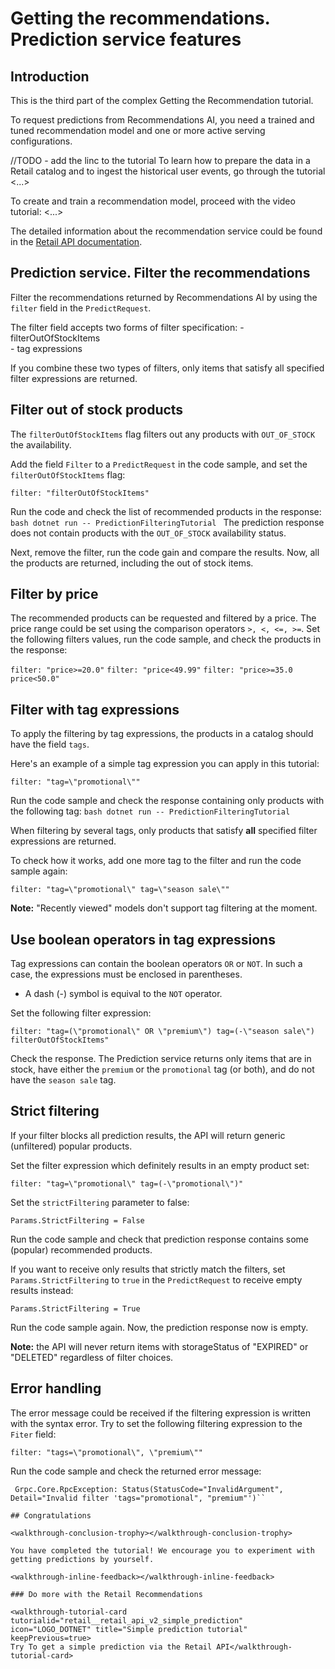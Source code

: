 ﻿<walkthrough-metadata>
  <meta name="title" content="Getting The Recommendations. Prediction Service" />
  <meta name="description" content="Prediction service features" />
  <meta name="component_id" content="593554" />
  <meta name="short_id" content="true" />
</walkthrough-metadata>

# Getting the recommendations. Prediction service features

## Introduction

This is the third part of the complex Getting the Recommendation tutorial.

To request predictions from Recommendations AI, you need a trained and tuned recommendation model and one or more active serving configurations.

//TODO - add the linc to the tutorial
To learn how to prepare the data in a Retail catalog and to ingest the historical user events, go through the tutorial <...>

To create and train a recommendation model, proceed with the video tutorial: <...>


The detailed information about the recommendation service could be found in the [Retail API documentation](https://cloud.google.com/retail/docs/predict#recommendations-predict-java).

<walkthrough-tutorial-duration duration="10"></walkthrough-tutorial-duration>

## Prediction service. Filter the recommendations

Filter the recommendations returned by Recommendations AI by using the `filter` field in the `PredictRequest`.

The filter field accepts two forms of filter specification:
    - filterOutOfStockItems    
    - tag expressions

If you combine these two types of filters, only items that satisfy all specified filter expressions are returned.

## Filter out of stock products

The `filterOutOfStockItems` flag filters out any products with `OUT_OF_STOCK` the availability.

Add the field `Filter` to a `PredictRequest` in the code sample, and set the `filterOutOfStockItems` flag:
```dotnet
filter: "filterOutOfStockItems"
```

Run the code and check the list of recommended products in the response:
    ```bash
    dotnet run -- PredictionFilteringTutorial
    ```
The prediction response does not contain products with the `OUT_OF_STOCK` availability status.

Next, remove the filter, run the code gain and compare the results. 
Now, all the products are returned, including the out of stock items.

## Filter by price

The recommended products can be requested and filtered by a price. 
The price range could be set using the comparison operators `>, <, <=, >=`.
Set the following filters values, run the code sample, and check the products in the response:

```filter: "price>=20.0"```
```filter: "price<49.99"```
```filter: "price>=35.0 price<50.0"```

## Filter with tag expressions 

To apply the filtering by tag expressions, the products in a catalog should have the field `tags`.

Here's an example of a simple tag expression you can apply in this tutorial:
```dotnet
filter: "tag=\"promotional\""
```
Run the code sample and check the response containing only products with the following tag:
    ```bash
    dotnet run -- PredictionFilteringTutorial
    ```

When filtering by several tags, only products that satisfy **all** specified filter expressions are returned.

To check how it works, add one more tag to the filter and run the code sample again:
```dotnet
filter: "tag=\"promotional\" tag=\"season sale\""
```

**Note:** "Recently viewed" models don't support tag filtering at the moment.

## Use boolean operators in tag expressions

Tag expressions can contain the boolean operators `OR` or `NOT`. In such a case, the expressions must be enclosed in parentheses.
* A dash (-) symbol is equival to the `NOT` operator.

Set the following filter expression:
```dotnet
filter: "tag=(\"promotional\" OR \"premium\") tag=(-\"season sale\") filterOutOfStockItems"
```
Check the response. The Prediction service returns only items that are in stock, have either the `premium` or the `promotional` tag (or both), and do not have the `season sale` tag.

## Strict filtering

If your filter blocks all prediction results, the API will return generic (unfiltered) popular products. 

Set the filter expression which definitely results in an empty product set:
```dotnet
filter: "tag=\"promotional\" tag=(-\"promotional\")"
```
Set the `strictFiltering` parameter to false:
```dotnet
Params.StrictFiltering = False
```
Run the code sample and check that prediction response contains some (popular) recommended products.

If you want to receive only results that strictly match the filters, set `Params.StrictFiltering` to `true` in the `PredictRequest` to receive empty results instead:
```dotnet
Params.StrictFiltering = True
```
Run the code sample again. Now, the prediction response now is empty.

**Note:** the API will never return items with storageStatus of "EXPIRED" or "DELETED" regardless of filter choices.

## Error handling

The error message could be received if the filtering expression is written with the syntax error.
Try to set the following filtering expression to the `Fiter` field:
```dotnet
filter: "tags=\"promotional\", \"premium\""
```
Run the code sample and check the returned error message:

```
 Grpc.Core.RpcException: Status(StatusCode="InvalidArgument", Detail="Invalid filter 'tags="promotional", "premium"')``

## Congratulations

<walkthrough-conclusion-trophy></walkthrough-conclusion-trophy>

You have completed the tutorial! We encourage you to experiment with getting predictions by yourself.

<walkthrough-inline-feedback></walkthrough-inline-feedback>

### Do more with the Retail Recommendations

<walkthrough-tutorial-card tutorialid="retail__retail_api_v2_simple_prediction" icon="LOGO_DOTNET" title="Simple prediction tutorial" keepPrevious=true>
Try To get a simple prediction via the Retail API</walkthrough-tutorial-card>